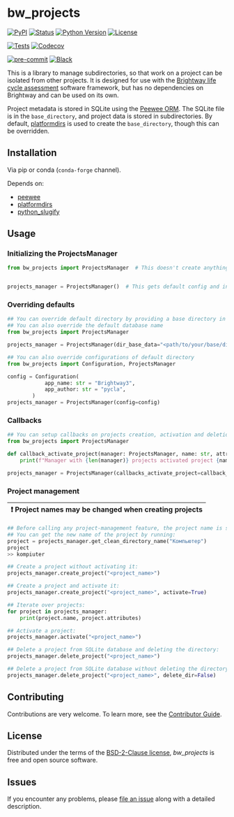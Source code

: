# bw_projects

[![PyPI](https://img.shields.io/pypi/v/bw_projects.svg)][pypi status]
[![Status](https://img.shields.io/pypi/status/bw_projects.svg)][pypi status]
[![Python Version](https://img.shields.io/pypi/pyversions/bw_projects)][pypi status]
[![License](https://img.shields.io/pypi/l/bw_projects)][license]

<!-- [![Read the documentation at https://bw_projects.readthedocs.io/](https://img.shields.io/readthedocs/bw_projects/latest.svg?label=Read%20the%20Docs)][read the docs] -->
[![Tests](https://github.com/brightway-lca/bw_projects/actions/workflows/python-test.yml/badge.svg)][tests]
[![Codecov](https://codecov.io/gh/brightway-lca/bw_projects/branch/main/graph/badge.svg?token=ZVWBCITI4A)][codecov]

[![pre-commit](https://img.shields.io/badge/pre--commit-enabled-brightgreen?logo=pre-commit&logoColor=white)][pre-commit]
[![Black](https://img.shields.io/badge/code%20style-black-000000.svg)][black]

[pypi status]: https://pypi.org/project/bw_projects/
<!-- [read the docs]: https://bw_projects.readthedocs.io/ -->
[tests]: https://github.com/brightway-lca/bw_projects/actions?workflow=Tests
[codecov]: https://codecov.io/gh/brightway-lca/bw_projects
[pre-commit]: https://github.com/pre-commit/pre-commit
[black]: https://github.com/psf/black

This is a library to manage subdirectories, so that work on a project can be isolated from other projects. It is designed for use with the [Brightway life cycle assessment](https://brightway.dev/) software framework, but has no dependencies on Brightway and can be used on its own.

Project metadata is stored in SQLite using the [Peewee ORM](http://docs.peewee-orm.com/en/latest/). The SQLite file is in the `base_directory`, and project data is stored in subdirectories. By default, [platformdirs](https://github.com/platformdirs/platformdirs) is used to create the `base_directory`, though this can be overridden.

## Installation

Via pip or conda (`conda-forge` channel).

Depends on:

* [peewee](http://docs.peewee-orm.com/en/latest/)
* [platformdirs](https://github.com/platformdirs/platformdirs)
* [python_slugify](https://github.com/un33k/python-slugify)

## Usage

### Initializing the ProjectsManager

```python
from bw_projects import ProjectsManager  # This doesn't create anything yet


projects_manager = ProjectsManager()  # This gets default config and initializes directories and database
```

### Overriding defaults

```python
## You can override default directory by providing a base directory in constructor
## You can also override the default database name
from bw_projects import ProjectsManager

projects_manager = ProjectsManager(dir_base_data="<path/to/your/base/directory>", database_name="projects.db")
```

```python
## You can also override configurations of default directory
from bw_projects import Configuration, ProjectsManager

config = Configuration(
 			app_name: str = "Brightway3",
        	app_author: str = "pycla",
		)
projects_manager = ProjectsManager(config=config)
```

### Callbacks

```python
## You can setup callbacks on projects creation, activation and deletion
from bw_projects import ProjectsManager

def callback_activate_project(manager: ProjectsManager, name: str, attributes: Dict[str, str], dir_path: str):
	print(f"Manager with {len(manager)} projects activated project {name} with {attributes} and {dir_path}.")

projects_manager = ProjectsManager(callbacks_activate_project=callback_activate_project)
```

### Project management

| :exclamation:  Project names may be changed when creating projects  |
|---------------------------------------------------------------------|
```python
## Before calling any project-management feature, the project name is slugified
## You can get the new name of the project by running:
project = projects_manager.get_clean_directory_name("Компьютер")
project
>> kompiuter
```

```python
## Create a project without activating it:
projects_manager.create_project("<project_name>")
```

```python
## Create a project and activate it:
projects_manager.create_project("<project_name>", activate=True)
```

```python
## Iterate over projects:
for project in projects_manager:
	print(project.name, project.attributes)
```

```python
## Activate a project:
projects_manager.activate("<project_name>")
```

```python
## Delete a project from SQLite database and deleting the directory:
projects_manager.delete_project("<project_name>")
```

```python
## Delete a project from SQLite database without deleting the directory:
projects_manager.delete_project("<project_name>", delete_dir=False)
```

## Contributing

Contributions are very welcome.
To learn more, see the [Contributor Guide][Contributor Guide].

## License

Distributed under the terms of the [BSD-2-Clause license][License],
_bw_projects_ is free and open source software.

## Issues

If you encounter any problems,
please [file an issue][Issue Tracker] along with a detailed description.


<!-- github-only -->

[License]: https://github.com/brightway-lca/bw_projects/blob/main/LICENSE
[Contributor Guide]: https://github.com/brightway-lca/bw_projects/blob/main/CONTRIBUTING.md
[Issue Tracker]: https://github.com/brightway-lca/bw_projects/issues
